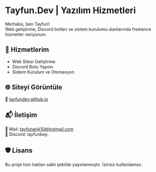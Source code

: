 # Tayfun.Dev | Yazılım Hizmetleri

Merhaba, ben Tayfun!  
Web geliştirme, Discord botları ve sistem kurulumu alanlarında freelance hizmetler veriyorum.

## 🚀 Hizmetlerim
- Web Sitesi Geliştirme
- Discord Botu Yapımı
- Sistem Kurulum ve Otomasyon

## 🌐 Siteyi Görüntüle
🔗 [tayfundev.github.io](https://tayfundev.github.io)

## 📬 İletişim
📧 Mail: tayfunarik10@hotmail.com  
💬 Discord: tayfunbey.

## 🛡️ Lisans
Bu proje tüm hakları saklı şekilde yayınlanmıştır. İzinsiz kullanılamaz.
